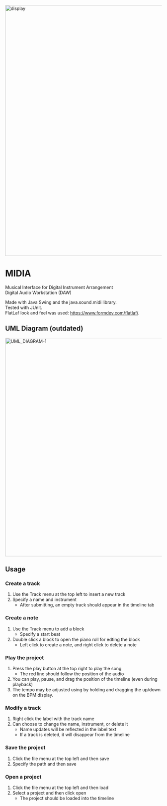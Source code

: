 <img width="963" height="804" alt="display" src="https://github.com/user-attachments/assets/3ec6d260-70de-4374-bc30-fd7c8d92c447" />

# MIDIA <br>
Musical Interface for Digital Instrument Arrangement <br>
Digital Audio Workstation (DAW)

Made with Java Swing and the java.sound.midi library. <br>
Tested with JUnit. <br>
FlatLaf look and feel was used: https://www.formdev.com/flatlaf/.

## UML Diagram (outdated)
<img width="700" alt="UML_DIAGRAM-1" src="https://github.com/user-attachments/assets/2104ee08-ff3b-4511-98e8-d64312eba37c" />


## Usage


### Create a track
1. Use the Track menu at the top left to insert a new track
2. Specify a name and instrument
    - After submitting, an empty track should appear in the timeline tab

### Create a note
1. Use the Track menu to add a block
    - Specify a start beat
2. Double click a block to open the piano roll for edting the block
    - Left click to create a note, and right click to delete a note
    
### Play the project

1. Press the play button at the top right to play the song
    - The red line should follow the position of the audio
2. You can play, pause, and drag the position of the timeline (even during playback)
3. The tempo may be adjusted using by holding and dragging the up/down on the BPM display.

### Modify a track
1. Right click the label with the track name
2. Can choose to change the name, instrument, or delete it
    - Name updates will be reflected in the label text
    - If a track is deleted, it will disappear from the timeline

### Save the project

1. Click the file menu at the top left and then save
2. Specify the path and then save

### Open a project

1. Click the file menu at the top left and then load
2. Select a project and then click open
    - The project should be loaded into the timeline
